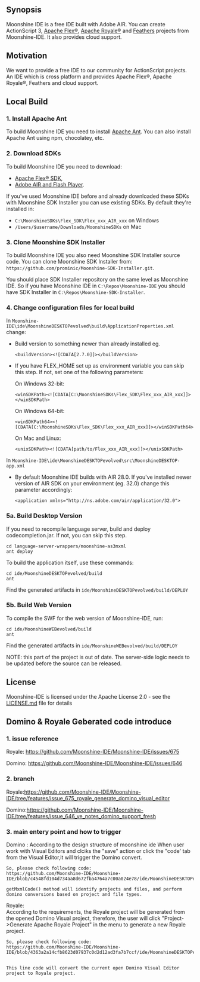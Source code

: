 ## Synopsis

Moonshine IDE is a free IDE built with Adobe AIR. You can create ActionScript 3, [Apache Flex®](https://flex.apache.org/), [Apache Royale®](http://royale.apache.org/) and [Feathers](https://feathersui.com/) projects from Moonshine-IDE. It also provides cloud support.

## Motivation

We want to provide a free IDE to our community for ActionScript projects. An IDE which is cross platform and provides Apache Flex®, Apache Royale®, Feathers and cloud support.

## Local Build

### 1. Install Apache Ant

To build Moonshine IDE you need to install [Apache Ant](https://ant.apache.org/manual/install.html). You can also install Apache Ant using npm, chocolatey, etc.

### 2. Download SDKs

To build Moonshine IDE you need to download: 
- [Apache Flex® SDK](https://flex.apache.org),
- [Adobe AIR and Flash Player](https://helpx.adobe.com/flash-player.html).

If you've used Moonshine IDE before and already downloaded these SDKs with Moonshine SDK Installer you can use existing SDKs. By default they're installed in:
- `C:\MoonshineSDKs\Flex_SDK\Flex_xxx_AIR_xxx` on Windows
- `/Users/$username/Downloads/MoonshineSDKs` on Mac

### 3. Clone Moonshine SDK Installer

To build Moonshine IDE you also need Moonshine SDK Installer source code. You can clone Moonshine SDK Installer from: `https://github.com/prominic/Moonshine-SDK-Installer.git`.

You should place SDK Installer repository on the same level as Moonshine IDE. So if you have Moonshine IDE in `C:\Repos\Moonshine-IDE` you should have SDK Installer in `C:\Repos\Moonshine-SDK-Installer`.

### 4. Change configuration files for local build

In `Moonshine-IDE\ide\MoonshineDESKTOPevolved\build\ApplicationProperties.xml` change:
- Build version to something newer than already installed eg.

	```
	<buildVersion><![CDATA[2.7.0]]></buildVersion>
	```

- If you have FLEX_HOME set up as environment variable you can skip this step. If not, set one of the following parameters:

	On Windows 32-bit:
	```
	<winSDKPath><![CDATA[C:\MoonshineSDKs\Flex_SDK\Flex_xxx_AIR_xxx]]></winSDKPath>
	```
	
	On Windows 64-bit:
	```
	<winSDKPath64><![CDATA[C:\MoonshineSDKs\Flex_SDK\Flex_xxx_AIR_xxx]]></winSDKPath64>
	```
	
	On Mac and Linux:
	```
	<unixSDKPath><![CDATA[path/to/Flex_xxx_AIR_xxx]]></unixSDKPath>
	```

In `Moonshine-IDE\ide\MoonshineDESKTOPevolved\src\MoonshineDESKTOP-app.xml`
- By default Moonshine IDE builds with AIR 28.0. If you've installed newer version of AIR SDK on your environment (eg. 32.0) change this parameter accordingly:

	```
	<application xmlns="http://ns.adobe.com/air/application/32.0">
	```

### 5a. Build Desktop Version

If you need to recompile language server, build and deploy codecompletion.jar. If not, you can skip this step.

    cd language-server-wrappers/moonshine-as3mxml
    ant deploy


To build the application itself, use these commands:

    cd ide/MoonshineDESKTOPevolved/build
    ant 

Find the generated artifacts in `ide/MoonshineDESKTOPevolved/build/DEPLOY`

### 5b. Build Web Version

To compile the SWF for the web version of Moonshine-IDE, run:

    cd ide/MoonshineWEBevolved/build
    ant 


Find the generated artifacts in `ide/MoonshineWEBevolved/build/DEPLOY`

NOTE:  this part of the project is out of date.  The server-side logic needs to be updated before the source can be released.

## License

Moonshine-IDE is licensed under the Apache License 2.0 - see the [LICENSE.md](https://github.com/prominic/Moonshine-IDE/blob/master/LICENSE.MD) file for details

## Domino & Royale Geberated code introduce

### 1. issue reference
Royale:
	https://github.com/Moonshine-IDE/Moonshine-IDE/issues/675
	
Domino:
	https://github.com/Moonshine-IDE/Moonshine-IDE/issues/646

### 2. branch 
Royale:https://github.com/Moonshine-IDE/Moonshine-IDE/tree/features/issue_675_royale_generate_domino_visual_editor

Domino:https://github.com/Moonshine-IDE/Moonshine-IDE/tree/features/issue_646_ve_notes_domino_support_fresh

### 3. main entery point and how to trigger
Domino :
	According to the design structure of moonshine ide
	When user work with Visual Editors and clciks the "save" action or click the "code' tab from the Visual Editor,it will trigger the Domino convert.
	
	So, please check following code:
	https://github.com/Moonshine-IDE/Moonshine-IDE/blob/c4548fd104d734aa8d672fba4764a7c00a024e78/ide/MoonshineDESKTOPevolved/src/actionScripts/plugins/ui/editor/VisualEditorViewer.as#L423

	getMxmlCode() method will identify projects and files, and perform domino conversions based on project and file types.


Royale:  
	According to the requirements, the Royale project will be generated from the opened Domino Visual project, therefore, the user will click "Project->Generate Apache Royale Project" in the menu to generate a new Royale project.
	
	So, please check following code:
	https://github.com/Moonshine-IDE/Moonshine-IDE/blob/4363a2a14cfb8623d07937c0d2d12ad3fa7b7ccf/ide/MoonshineDESKTOPevolved/src/actionScripts/plugins/as3project/CreateProject.as#L989


	This line code will convert the current open Domino Visual Editor project to Royale project.



